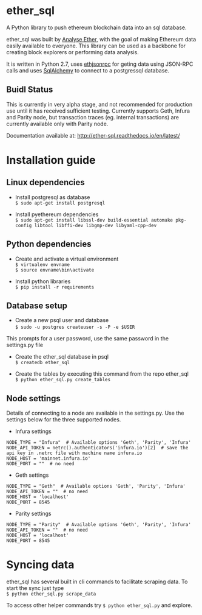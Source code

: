 # ether_sql
A Python library to push ethereum blockchain data into an sql database.

ether_sql was built by [Analyse Ether](https://www.analyseether.com/), with the goal of making Ethereum data easily available to everyone. This library can be used as a backbone for creating block explorers or performing data analysis. 

It is written in Python 2.7, uses [ethjsonrpc](https://github.com/analyseether/ethjsonrpc) for geting data using JSON-RPC calls and uses [SqlAlchemy](http://docs.sqlalchemy.org/en/latest/) to connect to a postgressql database.


## Buidl Status
This is currently in very alpha stage, and not recommended for production use until it has received sufficient testing. 
Currently supports Geth, Infura and Parity node, but transaction traces (eg. internal transactions) are currently available only with Parity node.

Documentation available at: http://ether-sql.readthedocs.io/en/latest/

# Installation guide

## Linux dependencies

* Install postgresql as database      
`$ sudo apt-get install postgresql`     

* Install pyethereum dependencies     
`$ sudo apt-get install libssl-dev build-essential automake pkg-config libtool libffi-dev libgmp-dev libyaml-cpp-dev`


## Python dependencies

* Create and activate a virtual environment     
`$ virtualenv envname`     
`$ source envname\bin\activate`

* Install python libraries     
`$ pip install -r requirements`


## Database setup

* Create a new psql user and database     
`$ sudo -u postgres createuser -s -P -e $USER`

This prompts for a user password, use the same password in the settings.py file

* Create the ether_sql database in psql     
`$ createdb ether_sql`

* Create the tables by executing this command from the repo ether_sql       
`$ python ether_sql.py create_tables`

## Node settings
Details of connecting to a node are available in the settings.py. Use the settings below for the three supported nodes.

* Infura settings     
```
NODE_TYPE = "Infura"  # Available options 'Geth', 'Parity', 'Infura'
NODE_API_TOKEN = netrc().authenticators('infura.io')[2]  # save the api key in .netrc file with machine name infura.io
NODE_HOST = 'mainnet.infura.io'
NODE_PORT = ""  # no need
```

* Geth settings     
```
NODE_TYPE = "Geth"  # Available options 'Geth', 'Parity', 'Infura'
NODE_API_TOKEN = ""  # no need
NODE_HOST = 'localhost'
NODE_PORT = 8545
```

* Parity settings     
```
NODE_TYPE = "Parity"  # Available options 'Geth', 'Parity', 'Infura'
NODE_API_TOKEN = ""  # no need
NODE_HOST = 'localhost'
NODE_PORT = 8545
```

# Syncing data
ether_sql has several built in cli commands to facilitate scraping data. To start the sync just type     
`$ python ether_sql.py scrape_data `

To access other helper commands try `$ python ether_sql.py` and explore.

